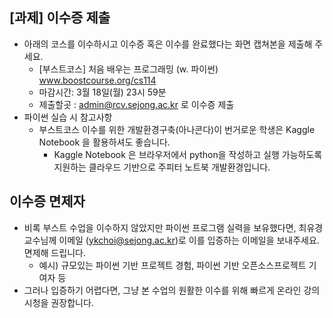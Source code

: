 ## [과제] 이수증 제출
- 아래의 코스를 이수하시고 이수증 혹은 이수를 완료했다는 화면 캡쳐본을 제출해 주세요.
  - [부스트코스] 처음 배우는 프로그래밍 (w. 파이썬) www.boostcourse.org/cs114
  - 마감시간: 3월 18일(월) 23시 59분
  - 제출할곳 : admin@rcv.sejong.ac.kr 로 이수증 제출
- 파이썬 실습 시 참고사항
  - 부스트코스 이수를 위한 개발환경구축(아나콘다)이 번거로운 학생은 Kaggle Notebook 을 활용하셔도 좋습니다. 
    - Kaggle Notebook 은 브라우저에서 python을 작성하고 실행 가능하도록 지원하는 클라우드 기반으로 주피터 노트북 개발환경입니다.


## 이수증 면제자
- 비록 부스트 수업을 이수하지 않았지만 파이썬 프로그램 실력을 보유했다면, 최유경 교수님께 이메일 (ykchoi@sejong.ac.kr)로 이를 입증하는 이메일을 보내주세요. 면제해 드립니다. 
  - 예시) 규모있는 파이썬 기반 프로젝트 경험, 파이썬 기반 오픈소스프로젝트 기여자 등
- 그러나 입증하기 어렵다면, 그냥 본 수업의 원활한 이수를 위해 빠르게 온라인 강의 시청을 권장합니다. 



